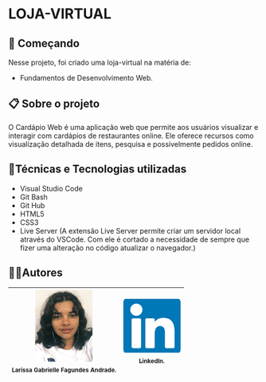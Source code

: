 # LOJA-VIRTUAL
## 🚀 Começando
Nesse projeto, foi criado uma loja-virtual na matéria de:
* Fundamentos de Desenvolvimento Web.

## 📋 Sobre o projeto
O Cardápio Web é uma aplicação web que permite aos usuários visualizar e interagir com cardápios de restaurantes online. Ele oferece recursos como visualização detalhada de itens, pesquisa e possivelmente pedidos online. 
## 🔨Técnicas e Tecnologias utilizadas
* Visual Studio Code 
* Git Bash
* Git Hub
* HTML5
* CSS3
* Live Server (A extensão Live Server permite criar um servidor local através do VSCode. Com ele é cortado a necessidade de sempre que fizer uma alteração no código atualizar o navegador.)

## ✍🏻Autores
| <img loading="img/eu.jpg" src="img/eu.jpg" width=115><br><sub>Larissa Gabrielle Fagundes Andrade.</sub> |  [<img loading="img/download.png" src="img/download.png" width=115><br><sub>LinkedIn.</sub>](https://www.linkedin.com/in/larissa-gabrielle-a74a272b3/)
| :---: | :---: 